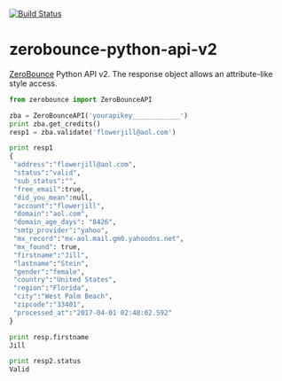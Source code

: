[![Build Status](https://travis-ci.org/riquellopes/zerobounce-python-api.svg?branch=master)](https://travis-ci.org/riquellopes/zerobounce-python-api)
# zerobounce-python-api-v2

[ZeroBounce](https://www.zerobounce.net "Zerobounce Homepage") Python API v2.
The response object allows an attribute-like style access.


```python
from zerobounce import ZeroBounceAPI

zba = ZeroBounceAPI('yourapikey____________')
print zba.get_credits()
resp1 = zba.validate('flowerjill@aol.com')

print resp1
{
 "address":"flowerjill@aol.com",
 "status":"valid",
 "sub_status":"",
 "free_email":true,
 "did_you_mean":null,
 "account":"flowerjill",
 "domain":"aol.com",
 "domain_age_days": "8426",
 "smtp_provider":"yahoo",
 "mx_record":"mx-aol.mail.gm0.yahoodns.net",
 "mx_found": true,
 "firstname":"Jill",
 "lastname":"Stein",
 "gender":"female",
 "country":"United States",
 "region":"Florida",
 "city":"West Palm Beach",
 "zipcode":"33401",
 "processed_at":"2017-04-01 02:48:02.592"
}

print resp.firstname
Jill

print resp2.status
Valid


```
